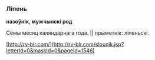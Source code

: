 ### Ліпень
**назоўнік, мужчынскі род**

Сёмы месяц каляндарнага года. || прыметнік: ліпеньскі.

<a rel="author">[http://rv-blr.com/](http://rv-blr.com/slounik.jsp?letterId=0&maskId=0&pageId=1546)</a>
